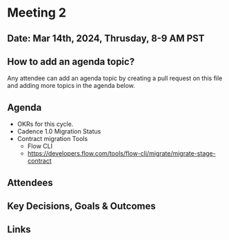 # Meeting 2

## Date: Mar 14th, 2024, Thrusday, 8-9 AM PST

## How to add an agenda topic?
Any attendee can add an agenda topic by creating a pull request on this file and adding more topics in the agenda below.

## Agenda
* OKRs for this cycle.
* Cadence 1.0 Migration Status
* Contract migration Tools
  * Flow CLI
  * https://developers.flow.com/tools/flow-cli/migrate/migrate-stage-contract

## Attendees 


## Key Decisions, Goals & Outcomes 


## Links
